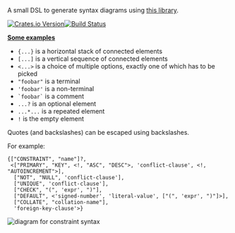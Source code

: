 A small DSL to generate syntax diagrams using [this library](https://github.com/lukaslueg/railroad).

[![Crates.io Version](https://img.shields.io/crates/v/railroad_dsl.svg)](https://crates.io/crates/railroad_dsl)[![Build Status](https://travis-ci.org/lukaslueg/railroad_dsl.svg?branch=master)](https://travis-ci.org/lukaslueg/railroad_dsl)

**[Some examples](https://htmlpreview.github.io/?https://github.com/lukaslueg/railroad_dsl/blob/master/examples/example_diagrams.html)**


* `{...}` is a horizontal stack of connected elements
* `[...]` is a vertical sequence of connected elements
* `<...>` is a choice of multiple options, exactly one of which has to be picked
* `"foobar"` is a terminal
* `'foobar'` is a non-terminal
* `` `foobar` `` is a comment
* `...?` is an optional element
* `...*...` is a repeated element
* `!` is the empty element

Quotes (and backslashes) can be escaped using backslashes.

For example:

```
{["CONSTRAINT", "name"]?,
 <["PRIMARY", "KEY", <!, "ASC", "DESC">, 'conflict-clause', <!, "AUTOINCREMENT">],
  ["NOT", "NULL", 'conflict-clause'],
  ["UNIQUE", 'conflict-clause'],
  ["CHECK", "(", 'expr', ")"],
  ["DEFAULT", <'signed-number', 'literal-value', ["(", 'expr', ")"]>],
  ["COLLATE", "collation-name"],
  'foreign-key-clause'>}
```

![diagram for constraint syntax](https://raw.githubusercontent.com/lukaslueg/railroad_dsl/master/examples/column_constraint.jpeg)
